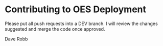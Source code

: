 # Contributing to OES Deployment

Please put all push requests into a DEV branch. I will review the changes suggested and merge the code once approved.


Dave Robb
